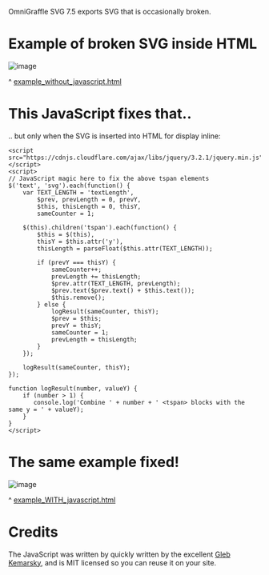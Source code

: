 OmniGraffle SVG 7.5 exports SVG that is occasionally broken.

# Example of broken SVG inside HTML

![image](https://user-images.githubusercontent.com/82182/34155432-43abf2d2-e487-11e7-8de1-576a8245dc9d.png)

^ [example_without_javascript.html](/paul-hammant/OmniGraffle_7.5_SVG_fixer/blob/master/example_without_javascript.html)

# This JavaScript fixes that..

.. but only when the SVG is inserted into HTML for display inline:

```
<script src="https://cdnjs.cloudflare.com/ajax/libs/jquery/3.2.1/jquery.min.js"></script>
<script>
// JavaScript magic here to fix the above tspan elements
$('text', 'svg').each(function() {
    var TEXT_LENGTH = 'textLength',
        $prev, prevLength = 0, prevY,
        $this, thisLength = 0, thisY,
        sameCounter = 1;

    $(this).children('tspan').each(function() {
        $this = $(this),
        thisY = $this.attr('y'),
        thisLength = parseFloat($this.attr(TEXT_LENGTH));

        if (prevY === thisY) {
            sameCounter++;
            prevLength += thisLength;
            $prev.attr(TEXT_LENGTH, prevLength);
            $prev.text($prev.text() + $this.text());
            $this.remove();
        } else {
            logResult(sameCounter, thisY);
            $prev = $this;
            prevY = thisY;
            sameCounter = 1;
            prevLength = thisLength;
        }
    });

    logResult(sameCounter, thisY);
});

function logResult(number, valueY) {
    if (number > 1) {
       console.log('Combine ' + number + ' <tspan> blocks with the same y = ' + valueY);
    }
}
</script>
```

# The same example fixed!

![image](![image](https://user-images.githubusercontent.com/82182/34155543-c13c561a-e487-11e7-8315-e4e5e713871c.png)
)

^ [example_WITH_javascript.html](/paul-hammant/OmniGraffle_7.5_SVG_fixer/blob/master/example_WITH_javascript.html)

# Credits

The JavaScript was written by quickly written by the excellent [Gleb Kemarsky](http://glebkema.ru/), and
is MIT licensed so you can reuse it on your site.
